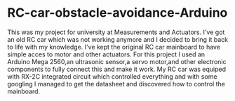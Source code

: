 # RC-car-obstacle-avoidance-Arduino
This was my project for university at Measurements and Actuators.
I've got an old RC car which was not working anymore and I decided to bring it back to life with my knowledge.
I've kept the original RC car mainboard to have simple acces to motor and other actuators.
For this project I used an Arduino Mega 2560,an ultrasonic sensor,a servo motor,and other electronic components to fully connect this and make it work.
My RC car was equiped with RX-2C integrated circuit which controlled everything and with some googling I managed to get the datasheet and discovered how to control the mainboard.
